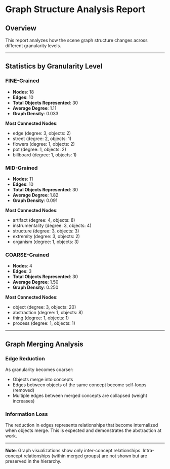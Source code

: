 # Graph Structure Analysis Report

## Overview

This report analyzes how the scene graph structure changes across different granularity levels.

---

## Statistics by Granularity Level

### FINE-Grained

- **Nodes**: 18
- **Edges**: 10
- **Total Objects Represented**: 30
- **Average Degree**: 1.11
- **Graph Density**: 0.033

**Most Connected Nodes**:
- edge (degree: 3, objects: 2)
- street (degree: 2, objects: 1)
- flowers (degree: 1, objects: 2)
- pot (degree: 1, objects: 2)
- billboard (degree: 1, objects: 1)

### MID-Grained

- **Nodes**: 11
- **Edges**: 10
- **Total Objects Represented**: 30
- **Average Degree**: 1.82
- **Graph Density**: 0.091

**Most Connected Nodes**:
- artifact (degree: 4, objects: 8)
- instrumentality (degree: 3, objects: 4)
- structure (degree: 3, objects: 3)
- extremity (degree: 3, objects: 2)
- organism (degree: 1, objects: 3)

### COARSE-Grained

- **Nodes**: 4
- **Edges**: 3
- **Total Objects Represented**: 30
- **Average Degree**: 1.50
- **Graph Density**: 0.250

**Most Connected Nodes**:
- object (degree: 3, objects: 20)
- abstraction (degree: 1, objects: 8)
- thing (degree: 1, objects: 1)
- process (degree: 1, objects: 1)

---

## Graph Merging Analysis

### Edge Reduction

As granularity becomes coarser:
- Objects merge into concepts
- Edges between objects of the same concept become self-loops (removed)
- Multiple edges between merged concepts are collapsed (weight increases)

### Information Loss

The reduction in edges represents relationships that become internalized when objects merge.
This is expected and demonstrates the abstraction at work.

---

**Note**: Graph visualizations show only inter-concept relationships.
Intra-concept relationships (within merged groups) are not shown but are preserved in the hierarchy.
